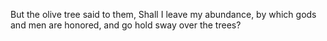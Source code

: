 But the olive tree said to them, Shall I leave my abundance, by which gods and men are honored, and go hold sway over the trees?
